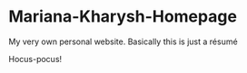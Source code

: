 # Mariana-Kharysh-Homepage
My very own personal website. Basically this is just a résumé

Hocus-pocus!

